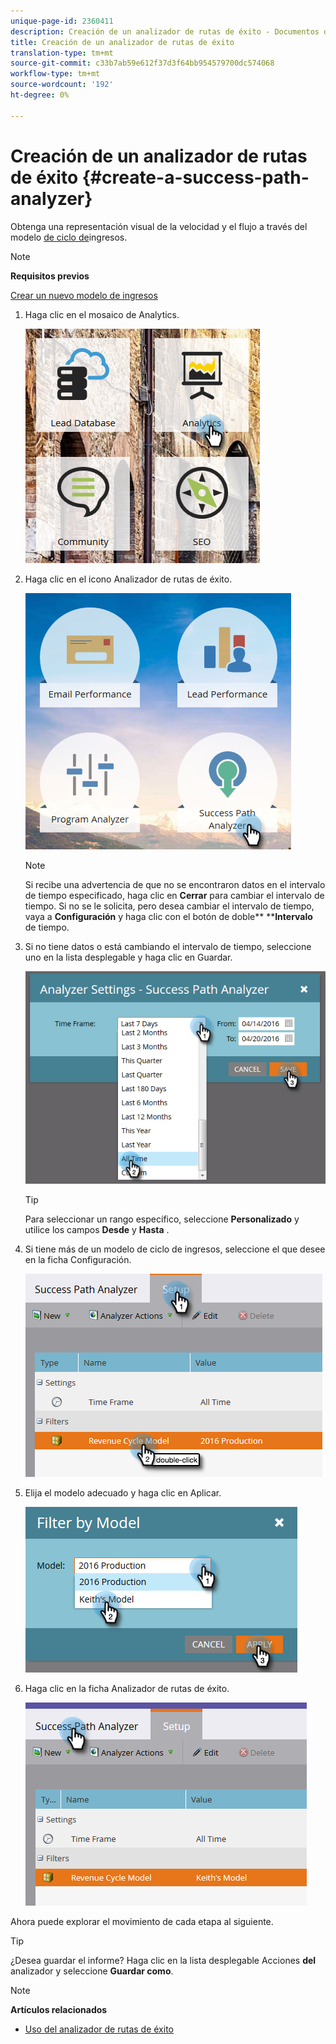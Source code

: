 ```yaml
---
unique-page-id: 2360411
description: Creación de un analizador de rutas de éxito - Documentos de marketing - Documentación del producto
title: Creación de un analizador de rutas de éxito
translation-type: tm+mt
source-git-commit: c33b7ab59e612f37d3f64bb954579700dc574068
workflow-type: tm+mt
source-wordcount: '192'
ht-degree: 0%

---
```



# Creación de un analizador de rutas de éxito {#create-a-success-path-analyzer}

Obtenga una representación visual de la velocidad y el flujo a través del modelo [de ciclo de](http://docs.marketo.com/display/docs/revenue+cycle+analytics)ingresos.

>[!NOTE]
>
>**Requisitos previos**
>
>[Crear un nuevo modelo de ingresos](create-a-new-revenue-model.md)

1. Haga clic en el mosaico de Analytics.

   ![](assets/one.png)

1. Haga clic en el icono Analizador de rutas de éxito.

   ![](assets/two.png)

   >[!NOTE]
   >
   >Si recibe una advertencia de que no se encontraron datos en el intervalo de tiempo especificado, haga clic en **Cerrar** para cambiar el intervalo de tiempo. Si no se le solicita, pero desea cambiar el intervalo de tiempo, vaya a **Configuración** y haga clic con el botón de doble** ****Intervalo** de tiempo.

1. Si no tiene datos o está cambiando el intervalo de tiempo, seleccione uno en la lista desplegable y haga clic en Guardar.

   ![](assets/timeframe.png)

   >[!TIP]
   >
   >Para seleccionar un rango específico, seleccione **Personalizado** y utilice los campos **Desde** y **Hasta** .

1. Si tiene más de un modelo de ciclo de ingresos, seleccione el que desee en la ficha Configuración.

   ![](assets/four.png)

1. Elija el modelo adecuado y haga clic en Aplicar.

   ![](assets/five.png)

1. Haga clic en la ficha Analizador de rutas de éxito.

   ![](assets/success-tab.png)

Ahora puede explorar el movimiento de cada etapa al siguiente.

>[!TIP]
>
>¿Desea guardar el informe? Haga clic en la lista desplegable Acciones **del** analizador y seleccione **Guardar como**.

>[!NOTE]
>
>**Artículos relacionados**
>
>* [Uso del analizador de rutas de éxito](using-the-success-path-analyzer.md)

>



